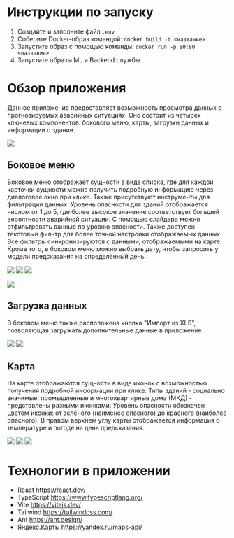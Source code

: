 # Инструкции по запуску
1. Создайте и заполните файл `.env`
2. Соберите Docker-образ командой: `docker build -t <название> .`
3. Запустите образ с помощью команды: `docker run -p 80:80 <название>`
4. Запустите образы ML и Backend службы

# Обзор приложения
Данное приложение предоставляет возможность просмотра данных о прогнозируемых аварийных ситуациях. Оно состоит из четырех ключевых компонентов: бокового меню, карты, загрузки данных и информации о здании.

![](/assets/app.png)


## Боковое меню
Боковое меню отображает сущности в виде списка, где для каждой карточки сущности можно получить подробную информацию через диалоговое окно при клике. Также присутствуют инструменты для фильтрации данных.
Уровень опасности для зданий отображается числом от 1 до 5, где более высокое значение соответствует большей вероятности аварийной ситуации. С помощью слайдера можно отфильтровать данные по уровню опасности. Также доступен текстовый фильтр для более точной настройки отображаемых данных. Все фильтры синхронизируются с данными, отображаемыми на карте.
Кроме того, в боковом меню можно выбрать дату, чтобы запросить у модели предсказания на определённый день.

![](assets/aside.png)
![](assets/aside__filter-slider.png)
![](assets/aside__filter-input.png)

![](assets/app__filter.png)

## Загрузка данных
В боковом меню также расположена кнопка "Импорт из XLS", позволяющая загружать дополнительные данные в приложение.

![](assets/upload.png)
![](assets/upload__types.png)

## Карта
На карте отображаются сущности в виде иконок с возможностью получения подробной информации при клике. Типы зданий - социально значимые, промышленные и многоквартирные дома (МКД) - представлены разными иконками. Уровень опасности обозначен цветом иконки: от зелёного (наименее опасного) до красного (наиболее опасного).
В правом верхнем углу карты отображается информация о температуре и погоде на день предсказания.

![](assets/map.png)
![](assets/modal_info.png)
![](assets/weather.png)

# Технологии в приложении

- React https://react.dev/
- TypeScript https://www.typescriptlang.org/
- Vite https://vitejs.dev/
- Tailwind https://tailwindcss.com/
- Ant https://ant.design/
- Яндекс.Карты https://yandex.ru/maps-api/
